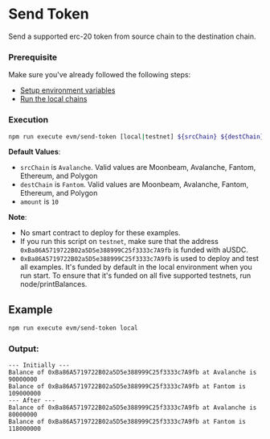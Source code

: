 # Send Token

Send a supported erc-20 token from source chain to the destination chain.

### Prerequisite

Make sure you've already followed the following steps:

-   [Setup environment variables](/README.md#set-environment-variables)
-   [Run the local chains](/README.md#running-the-local-chains)

### Execution

```bash
npm run execute evm/send-token [local|testnet] ${srcChain} ${destChain} ${amount}
```

**Default Values**:

-   `srcChain` is `Avalanche`. Valid values are Moonbeam, Avalanche, Fantom, Ethereum, and Polygon
-   `destChain` is `Fantom`. Valid values are Moonbeam, Avalanche, Fantom, Ethereum, and Polygon
-   `amount` is `10`

**Note**:

-   No smart contract to deploy for these examples.
-   If you run this script on `testnet`, make sure that the address `0xBa86A5719722B02a5D5e388999C25f3333c7A9fb` is funded with aUSDC.
-   `0xBa86A5719722B02a5D5e388999C25f3333c7A9fb` is used to deploy and test all examples. It's funded by default in the local environment when you run start. To ensure that it's funded on all five supported testnets, run node/printBalances.

## Example

```bash
npm run execute evm/send-token local
```

### Output:

```
--- Initially ---
Balance of 0xBa86A5719722B02a5D5e388999C25f3333c7A9fb at Avalanche is 90000000
Balance of 0xBa86A5719722B02a5D5e388999C25f3333c7A9fb at Fantom is 109000000
--- After ---
Balance of 0xBa86A5719722B02a5D5e388999C25f3333c7A9fb at Avalanche is 80000000
Balance of 0xBa86A5719722B02a5D5e388999C25f3333c7A9fb at Fantom is 118000000
```
